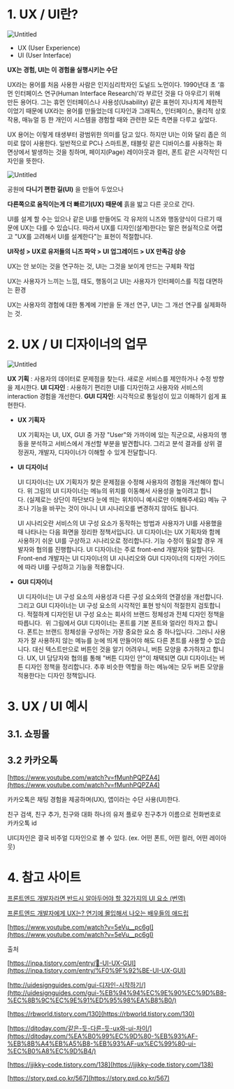 # 1. UX / UI란?

![Untitled](https://s3-us-west-2.amazonaws.com/secure.notion-static.com/4c350a46-3368-488c-bb15-a8597a65febf/Untitled.png)

- UX (User Experience)
- UI (User Interface)

**UX는 경험, UI는 이 경험을 실행시키는 수단**

UX라는 용어를 처음 사용한 사람은 인지심리학자인 도널드 노먼이다. 1990년대 초 ‘휴먼 인터페이스 연구(Human Interface Research)’라 부르던 것을 다 아우르기 위해 만든 용어다. 그는 휴먼 인터페이스나 사용성(Usability) 같은 표현이 지나치게 제한적이었기 때문에 UX라는 용어를 만들었는데 디자인과 그래픽스, 인터페이스, 물리적 상호작용, 매뉴얼 등 한 개인이 시스템을 경험할 때와 관련한 모든 측면을 다루고 싶었다.

UX 용어는 이렇게 태생부터 광범위한 의미를 담고 있다. 하지만 UI는 이와 달리 좁은 의미로 많이 사용한다. 일반적으로 PC나 스마트폰, 태블릿 같은 디바이스를 사용하는 화면상에서 발생하는 것을 칭하며, 페이지(Page) 레이아웃과 컬러, 폰트 같은 시각적인 디자인을 뜻한다.

![Untitled](https://s3-us-west-2.amazonaws.com/secure.notion-static.com/c5d2a402-8dd6-4795-a5e0-a5d48166c06c/Untitled.png)

공원에 **다니기 편한 길(UI)** 을 만들어 두었으나

**다른쪽으로 움직이는게 더 빠르기(UX) 때문에** 흙을 밟고 다른 곳으로 간다.

UI를 설계 할 수는 있으나 같은 UI를 만들어도 각 유저의 니즈와 행동양식이 다르기 때문에 UX는 다를 수 있습니다. 따라서 UX를 디자인(설계)한다는 말은 현실적으로 어렵고 "UX를 고려해서 UI를 설계한다"는 표현이 적절합니다.

**UI작성 > UX로 유저들의 니즈 파악 > UI 업그레이드 > UX 만족감 상승**

UX는 안 보이는 것을 연구하는 것, UI는 그것을 보이게 만드는 구체화 작업

UX는 사용자가 느끼는 느낌, 태도, 행동이고 UI는 사용자가 인터페이스를 직접 대면하는 환경

UX는 사용자의 경험에 대한 통계에 기반을 둔 개선 연구, UI는 그 개선 연구를 실제화하는 것.

# 2. UX / UI 디자이너의 업무

![Untitled](https://s3-us-west-2.amazonaws.com/secure.notion-static.com/6fd1c109-cf09-4db3-bad7-ef001373a69f/Untitled.png)

**UX 기획** : 사용자의 데이터로 문제점을 찾는다. 새로운 서비스를 제안하거나 수정 방향을 제시한다.
**UI 디자인** : 사용하기 편리한 UI를 디자인하고 사용자와 서비스의 interaction 경험을 개선한다.
**GUI 디자인**: 시각적으로 통일성이 있고 이해하기 쉽게 표현한다.

- **UX 기획자**
    
    UX 기획자는 UI, UX, GUI 중 가장 "User"와 가까이에 있는 직군으로, 사용자의 행동을 분석하고 서비스에서 개선할 부분을 발견합니다. 그리고 분석 결과를 상위 결정권자, 개발자, 디자이너가 이해할 수 있게 전달합니다.
    
- **UI 디자이너**
    
    UI 디자이너는 UX 기획자가 찾은 문제점을 수정해 사용자의 경험을 개선해야 합니다. 위 그림의 UI 디자이너는 메뉴의 위치를 이동해서 사용성을 높이려고 합니다. (실제로는 상단이 하단보다 눈에 띄는 위치이니 예시로만 이해해주세요) 메뉴 구조나 기능을 바꾸는 것이 아니니 UI 시나리오를 변경하지 않아도 됩니다.
    
    UI 시나리오란 서비스의 UI 구성 요소가 동작하는 방법과 사용자가 UI를 사용했을 때 나타나는 다음 화면을 정리한 정책서입니다. UI 디자이너는 UX 기획자와 함께 사용하기 쉬운 UI를 구상하고 시나리오로 정리합니다. 기능 수정이 필요할 경우 개발자와 협의를 진행합니다. UI 디자이너는 주로 front-end 개발자와 일합니다. Front-end 개발자는 UI 디자이너의 UI 시나리오와 GUI 디자이너의 디자인 가이드에 따라 UI를 구성하고 기능을 적용합니다.
    
- **GUI 디자이너**
    
    UI 디자이너는 UI 구성 요소의 사용성과 다른 구성 요소와의 연결성을 개선합니다. 그리고 GUI 디자이너는 UI 구성 요소의 시각적인 표현 방식이 적절한지 검토합니다. 적절하게 디자인된 UI 구성 요소는 회사의 브랜드 정체성과 전체 디자인 정책을 따릅니다.
     위 그림에서 GUI 디자이너는 폰트를 기본 폰트와 얼라인 하자고 합니다. 폰트는 브랜드 정체성을 구성하는 가장 중요한 요소 중 하나입니다. 그러니 사용자가 잘 사용하지 않는 메뉴를 눈에 띄게 만들어야 해도 다른 폰트를 사용할 수 없습니다. 대신 텍스트만으로 버튼인 것을 알기 어려우니, 버튼 모양을 추가하자고 합니다. UX, UI 담당자와 협의를 통해 "버튼 디자인 안"이 채택되면 GUI 디자이너는 버튼 디자인 정책을 정리합니다. 추후 비슷한 역할을 하는 메뉴에는 모두 버튼 모양을 적용한다는 디자인 정책입니다.
    

# 3. UX / UI 예시

## 3.1. 쇼핑몰

### 

## 3.2 카카오톡

[https://www.youtube.com/watch?v=fMunhPQPZA4](https://www.youtube.com/watch?v=fMunhPQPZA4)

카카오톡은 채팅 경험을 제공하며(UX), 앱이라는 수단 사용(UI)한다.

친구 검색, 친구 추가, 친구와 대화  하나의 유저 플로우
친구추가 이름으로 전화번호로 카카오톡 id

UI디자인은 결국 비주얼 디자인으로 볼 수 있다. (ex. 어떤 폰트, 어떤 컬러, 어떤 레이아웃)

# 4. 참고 사이트

[프론트엔드 개발자라면 반드시 알아두어야 할 32가지의 UI 요소 (번역)](https://velog.io/@oneook/%ED%94%84%EB%A1%A0%ED%8A%B8%EC%97%94%EB%93%9C-%EA%B0%9C%EB%B0%9C%EC%9E%90%EB%9D%BC%EB%A9%B4-%EB%B0%98%EB%93%9C%EC%8B%9C-%EC%95%8C%EC%95%84%EB%91%90%EC%96%B4%EC%95%BC-%ED%95%A0-32%EA%B0%80%EC%A7%80%EC%9D%98-UI-%EC%9A%94%EC%86%8C-%EB%B2%88%EC%97%AD)

[프론트엔드 개발자에게 UX는? 연기에 몰입해서 나오는 배우들의 애드립](https://feel5ny.github.io/2021/01/10/UX%EC%99%80%20%ED%94%84%EB%A1%A0%ED%8A%B8%EC%97%94%EB%93%9C%EA%B0%9C%EB%B0%9C%EC%9E%90/)

[https://www.youtube.com/watch?v=5eVu__pc6gI](https://www.youtube.com/watch?v=5eVu__pc6gI)

출처

[https://inpa.tistory.com/entry/💾-UI-UX-GUI](https://inpa.tistory.com/entry/%F0%9F%92%BE-UI-UX-GUI)

[http://uidesignguides.com/gui-디자인-시작하기/](http://uidesignguides.com/gui-%EB%94%94%EC%9E%90%EC%9D%B8-%EC%8B%9C%EC%9E%91%ED%95%98%EA%B8%B0/)

[https://rbworld.tistory.com/130](https://rbworld.tistory.com/130)

[https://ditoday.com/같은-듯-다른-듯-ux와-ui-차이/](https://ditoday.com/%EA%B0%99%EC%9D%80-%EB%93%AF-%EB%8B%A4%EB%A5%B8-%EB%93%AF-ux%EC%99%80-ui-%EC%B0%A8%EC%9D%B4/)

[https://jjikky-code.tistory.com/138](https://jjikky-code.tistory.com/138)

[https://story.pxd.co.kr/567](https://story.pxd.co.kr/567)
